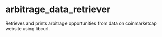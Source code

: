 # arbitrage_data_retriever
Retrieves and prints arbitrage opportunities from data on coinmarketcap website using libcurl.

